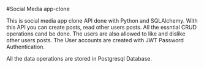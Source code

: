 #Social Media app-clone

This is social media app clone API done with Python and SQLAlchemy.
With this API you can create posts, read other users posts. All the essntial CRUD operations cand be done.
The users are also allowed to like and dislike other users posts.
The User accounts are created with JWT Password Authentication.

All the data operations are stored in Postgresql Database.
